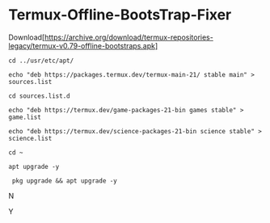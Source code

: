 # Termux-Offline-BootsTrap-Fixer
Download[https://archive.org/download/termux-repositories-legacy/termux-v0.79-offline-bootstraps.apk]

```ShellSession
cd ../usr/etc/apt/
```
```ShellSession
echo "deb https://packages.termux.dev/termux-main-21/ stable main" > sources.list
```
```ShellSession
cd sources.list.d
```
```ShellSession
echo "deb https://termux.dev/game-packages-21-bin games stable" > game.list
```
```ShellSession
echo "deb https://termux.dev/science-packages-21-bin science stable" > science.list
```
```ShellSession
cd ~
```
```ShellSession
apt upgrade -y
```
```ShellSession
 pkg upgrade && apt upgrade -y
```
N

Y
